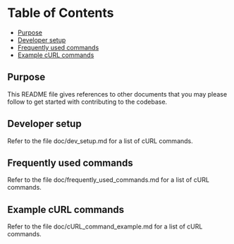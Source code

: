 



# Table of Contents

* [Purpose](#purpose)
* [Developer setup](#developer-setup)
* [Frequently used commands](#frequently-used-commands)
* [Example cURL commands](#example-curl-commands)


## Purpose
This README file gives references to other documents that you may please follow to get started with contributing to the codebase.

## Developer setup
Refer to the file doc/dev_setup.md for a list of cURL commands.

## Frequently used commands
Refer to the file doc/frequently_used_commands.md for a list of cURL commands.

## Example cURL commands
Refer to the file doc/cURL_command_example.md for a list of cURL commands.
